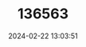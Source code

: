 ---
title: "136563"
category: "Juliomys rimofrons"
draft: false
date: 2024-02-22 13:03:51
languages:
  English: ["Cleft-headed Juliomys"]
---